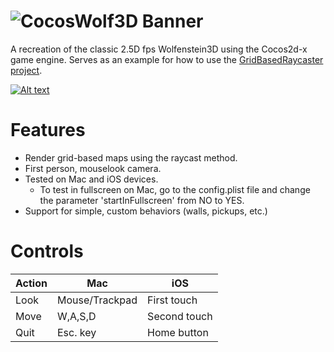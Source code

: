 # ![CocosWolf3D Banner](https://github.com/mikedotcpp/CocosWolf3D/blob/master/Resources/CocosWolf3D_Banner.png)
A recreation of the classic 2.5D fps Wolfenstein3D using the Cocos2d-x game engine. Serves as an example for how to use the [GridBasedRaycaster project](https://github.com/mikedotcpp/GridBasedRaycaster). 

[![Alt text](https://img.youtube.com/vi/B7PCPfR8Ez0/0.jpg)](https://www.youtube.com/watch?v=B7PCPfR8Ez0)

# Features
* Render grid-based maps using the raycast method.
* First person, mouselook camera.
* Tested on Mac and iOS devices.
    * To test in fullscreen on Mac, go to the config.plist file and change the parameter 'startInFullscreen' from NO to YES.
* Support for simple, custom behaviors (walls, pickups, etc.)

# Controls
Action | Mac | iOS
-------|-----|-----
Look | Mouse/Trackpad | First touch
Move | W,A,S,D | Second touch
Quit | Esc. key | Home button
